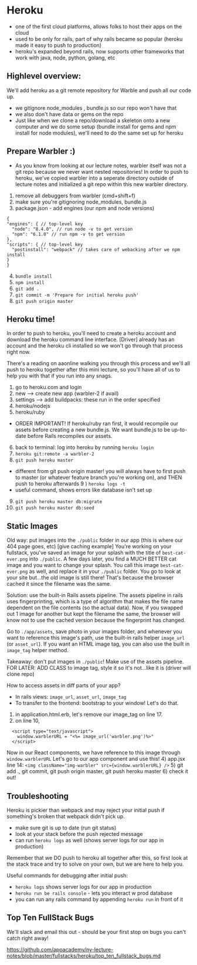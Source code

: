 # Heroku
 - one of the first cloud platforms, allows folks to host their apps on the cloud
 - used to be only for rails, part of why rails became so popular (heroku made it easy to push to production)
 - heroku's expanded beyond rails, now supports other frameworks that work with java, node, python, golang, etc

## Highlevel overview: 

We'll add heroku as a git remote repository for Warble and push all our code up.

- we gitignore node_modules , bundle.js so our repo won't have that 
- we also don't have data or gems on the repo 
- Just like when we clone a repo/download a skeleton onto a new computer and we do some setup
 (bundle install for gems and npm install for node modules), 
  we'll need to do the same set up for heroku

## Prepare Warbler :) 

* As you know from looking at our lecture notes, warbler itself was not a git repo
because we never want nested repositories! In order to push to heroku, 
we've copied warbler into a seperate directory outside of lecture notes and initialized
a git repo within this new warbler directory. 

1) remove all debuggers from warbler (cmd+shift+f)
2) make sure you're gitignoring node_modules, bundle.js
3) package.json - add engines (our npm and node versions)
  ```
  {
  "engines": { // top-level key
    "node": "8.4.0", // run node -v to get version 
    "npm": "6.1.0" // run npm -v to get version
  },
  "scripts": { // top-level key
    "postinstall": "webpack" // takes care of webacking after we npm install
  }
}
```
4) `bundle install`
5) `npm install`
6) `git add .`
7) `git commit -m 'Prepare for initial heroku push'`
8) `git push origin master`

## Heroku time! 

In order to push to heroku, you'll need to create a heroku account and download the heroku
command line interface. [Driver] already has an account and the heroku cli installed so we won't go through
that process right now. 

There's a reading on aaonline walking you through this process and 
we'll all push to heroku together after this mini lecture, so you'll have all of us to help you with that if you
run into any snags. 

1) go to heroku.com and login
2) new --> create new app (warbler-2 if avail)
3) settings --> add buildpacks: these run in the order specified
4) heroku/nodejs 
5) heroku/ruby 
 * ORDER IMPORTANT! If heroku/ruby ran first, it would recompile our assets before creating a new bundle.js. 
  We want bundle.js to be up-to-date before Rails recompiles our assets.
6) back to terminal: log into heroku by running `heroku login` 
7) `heroku git:remote -a warbler-2`
8) `git push heroku master`
  * different from git push origin master! 
  you will always have to first push to master (or whatever feature branch you're working on), 
  and THEN push to heroku afterwards
9 ) `heroku logs -t`
  * useful command, shows errors like database isn't set up
9) `git push heroku master db:migrate`
10) `git push heroku master db:seed`

## Static Images

Old way: put images into the `./public` folder in our app (this is where our 404 page goes, etc)
[give caching example]
You're working on your fullstack, you've saved an image for your splash with the title of 
`best-cat-ever.png` into `./public`. A few days later, you find a MUCH BETTER cat image and you want to change your splash. You call this image `best-cat-ever.png` as well, and replace it
in your `./public` folder. You go to look at your site but...the old image is still there!
That's because the browser cached it since the filename was the same. 

Solution: use the built-in Rails assets pipeline. The assets pipeline in rails uses fingerprinting, which is a type of algorithm that makes the file name dependent on the file contents (so the actual data). Now, if you swapped out 1 image for another but kept the filename the same, the browser will know not to use the cached version because the fingerprint has changed. 

Go to `./app/assets`, save photo in your images folder, and whenever you want to reference this image's path, use the built-in rails helper `image_url` (or `asset_url`). If you want an HTML image tag, you can also use the built in `image_tag` helper method. 

Takeaway: don't put images in `./public`! Make use of the assets pipeline. 
 FOR LATER: ADD CLASS to image tag, style it so it's not...like it is
 (driver will clone repo)

How to access assets in diff parts of your app? 
- In rails views: `image_url`, `asset_url`, `image_tag`
- To transfer to the frontend: bootstrap to your window! Let's do that. 
1) in application.html.erb, let's remove our image_tag on line 17. 
2) on line 10, 
  ``` 
    <script type="text/javascript">
      window.warblerURL = "<%= image_url('warbler.png')%>"
    </script>
  ```
Now in our React components, we have reference to this image through `window.warblerURL`
Let's go to our app component and use this! 
4) app.jsx line 14:
    `<img className="img-warbler" src={window.warblerURL} />`
5) git add ., git commit, git push origin master, git push heroku master
6) check it out!
 

## Troubleshooting

Heroku is pickier than webpack and may reject your initial push if something's broken that webpack didn't pick up.
- make sure git is up to date (run git status)
- look at your stack before the push rejected message 
- can run `heroku logs` as well (shows server logs for our app in production)

Remember that we DO push to heroku all together after this, so first look at the stack trace and try to solve on your own, but we are here to help you. 

Useful commands for debugging after initial push:
- `heroku logs` shows server logs for our app in production 
- `heroku run be rails console` - lets you interact w prod database
- you can run any rails command by appending `heroku run` in front of it 


## Top Ten FullStack Bugs

We'll slack and email this out - should be your first stop on bugs you can't catch right away! 

https://github.com/appacademy/ny-lecture-notes/blob/master/fullstacks/heroku/top_ten_fullstack_bugs.md




